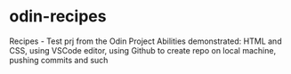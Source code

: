 # odin-recipes
Recipes - Test prj from the Odin Project
Abilities demonstrated: HTML and CSS, using VSCode editor, using Github to create repo on local machine, pushing commits and such
